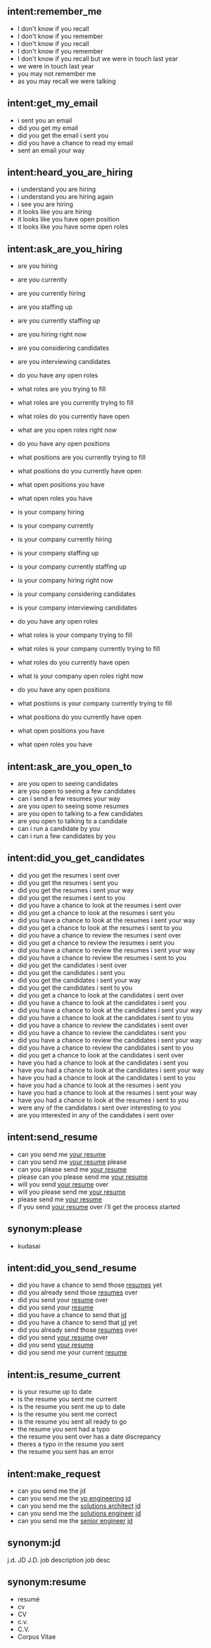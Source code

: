 

## intent:remember_me
- I don't know if you recall
- I don't know if you remember
- I don't know if you recall
- I don't know if you remember
- I don't know if you recall but we were in touch last year
- we were in touch last year
- you may not remember me
- as you may recall we were talking

## intent:get_my_email
- i sent you an email
- did you get my email
- did you get the email i sent you
- did you have a chance to read my email
- sent an email your way

## intent:heard_you_are_hiring
- i understand you are hiring
- i understand you are hiring again
- i see you are hiring
- it looks like you are hiring
- it looks like you have open position
- it looks like you have some open roles

## intent:ask_are_you_hiring
- are you hiring
- are you currently
- are you currently hiring
- are you staffing up
- are you currently staffing up
- are you hiring right now
- are you considering candidates
- are you interviewing candidates
- do you have any open roles
- what roles are you trying to fill
- what roles are you currently trying to fill
- what roles do you currently have open
- what are you open roles right now
- do you have any open positions
- what positions are you currently trying to fill
- what positions do you currently have open
- what open positions you have
- what open roles you have

- is your company hiring
- is your company currently
- is your company currently hiring
- is your company staffing up
- is your company currently staffing up
- is your company hiring right now
- is your company considering candidates
- is your company interviewing candidates
- do you have any open roles
- what roles is your company trying to fill
- what roles is your company currently trying to fill
- what roles do you currently have open
- what is your company open roles right now
- do you have any open positions
- what positions is your company currently trying to fill
- what positions do you currently have open
- what open positions you have
- what open roles you have

## intent:ask_are_you_open_to
- are you open to seeing candidates
- are you open to seeing a few candidates
- can i send a few resumes your way
- are you open to seeing some resumes
- are you open to talking to a few candidates
- are you open to talking to a candidate
- can i run a candidate by you
- can i run a few candidates by you

## intent:did_you_get_candidates
- did you get the resumes i sent over
- did you get the resumes i sent you
- did you get the resumes i sent your way
- did you get the resumes i sent to you
- did you have a chance to look at the resumes i sent over
- did you get a chance to look at the resumes i sent you
- did you have a chance to look at the resumes i sent your way
- did you get a chance to look at the resumes i sent to you
- did you have a chance to review the resumes i sent over
- did you get a chance to review the resumes i sent you
- did you have a chance to review the resumes i sent your way
- did you have a chance to review the resumes i sent to you
- did you get the candidates i sent over
- did you get the candidates i sent you
- did you get the candidates i sent your way
- did you get the candidates i sent to you
- did you get a chance to look at the candidates i sent over
- did you have a chance to look at the candidates i sent you
- did you have a chance to look at the candidates i sent your way
- did you have a chance to look at the candidates i sent to you
- did you have a chance to review the candidates i sent over
- did you have a chance to review the candidates i sent you
- did you have a chance to review the candidates i sent your way
- did you have a chance to review the candidates i sent to you
- did you get a chance to look at the candidates i sent over
- have you had a chance to look at the candidates i sent you
- have you had a chance to look at the candidates i sent your way
- have you had a chance to look at the candidates i sent to you
- have you had a chance to look at the resumes i sent you
- have you had a chance to look at the resumes i sent your way
- have you had a chance to look at the resumes i sent to you
- were any of the candidates i sent over interesting to you
- are you interested in any of the candidates i sent over

## intent:send_resume
- can you send me [your resume](res:cv)
- can you send me [your resume](res) please
- can you please send me [your resume](res:cv)
- please can you please send me [your resume](res:cv)
- will you send [your resume](res:cv) over
- will you please send me [your resume](res:cv)
- please send me [your resume](res:cv)
- if you send [your resume](res:cv) over i'll get the process started

## synonym:please
- kudasai

## intent:did_you_send_resume
- did you have a chance to send those [resumes](res) yet
- did you already send those [resumes](res) over
- did you send your [resume](res:cv) over
- did you send your [resume](res:cv)
- did you have a chance to send that [jd](res)  
- did you have a chance to send that [jd](res) yet
- did you already send those [resumes](res) over
- did you send [your resume](res:cv) over
- did you send [your resume](res:cv)
- did you send me your current [resume](res)

## intent:is_resume_current
- is your resume up to date
- is the resume you sent me current
- is the resume you sent me up to date
- is the resume you sent me correct
- is the resume you sent all ready to go
- the resume you sent had a typo
- the resume you sent over has a date discrepancy
- theres a typo in the resume you sent
- the resume you sent has an error

## intent:make_request
- can you send me the jd
- can you send me the [vp engineering](kind) [jd](res)
- can you send me the [solutions architect](kind) [jd](res)
- can you send me the [solutions engineer](kind) [jd](res)
- can you send me the [senior engineer](kind) [jd](res)

## synonym:jd
j.d.
JD
J.D.
job description
job desc

## synonym:resume
- resumé
- cv
- CV
- c.v.
- C.V.
- Corpus Vitae
